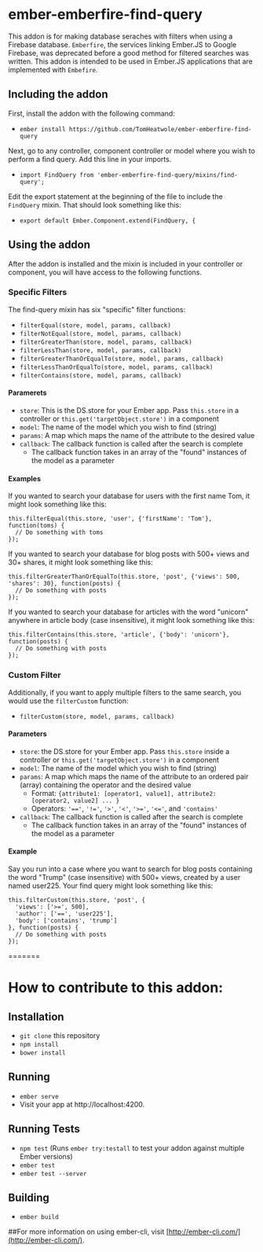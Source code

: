 # ember-emberfire-find-query

This addon is for making database seraches with filters when using a Firebase database. `Emberfire`, the services linking Ember.JS to Google Firebase, was deprecated before a good method for filtered searches was written. This addon is intended to be used in Ember.JS applications that are implemented with `Embefire`.

## Including the addon

First, install the addon with the following command:

* `ember install https://github.com/TomHeatwole/ember-emberfire-find-query`

Next, go to any controller, component controller or model where you wish to perform a find query. Add this line in your imports.

* `import FindQuery from 'ember-emberfire-find-query/mixins/find-query';`

Edit the export statement at the beginning of the file to include the `FindQuery` mixin. That should
look something like this:

* `export default Ember.Component.extend(FindQuery, {`

## Using the addon

After the addon is installed and the mixin is included in your controller or component, you will have access to the following functions.

### Specific Filters

The find-query mixin has six "specific" filter functions:

* `filterEqual(store, model, params, callback)`
* `filterNotEqual(store, model, params, callback)`
* `filterGreaterThan(store, model, params, callback)`
* `filterLessThan(store, model, params, callback)`
* `filterGreaterThanOrEqualTo(store, model, params, callback)`
* `filterLessThanOrEqualTo(store, model, params, callback)`
* `filterContains(store, model, params, callback)`

#### Paramerets

* `store`: This is the DS.store for your Ember app. Pass `this.store` in a controller or `this.get('targetObject.store')` in a component
* `model`: The name of the model which you wish to find (string)
* `params`: A map which maps the name of the attribute to the desired value
* `callback`: The callback function is called after the search is complete
  * The callback function takes in an array of the "found" instances of the model as a parameter

#### Examples

If you wanted to search your database for users with the first name Tom, it might look something like this:

```
this.filterEqual(this.store, 'user', {'firstName': 'Tom'}, function(toms) {
  // Do something with toms
});
```

If you wanted to search your database for blog posts with 500+ views and 30+ shares, it might look something like this:

```
this.filterGreaterThanOrEqualTo(this.store, 'post', {'views': 500, 'shares': 30}, function(posts) {
  // Do something with posts
});
```

If you wanted to search your database for articles with the word "unicorn" anywhere in article body (case insensitive), it might look something like this:
````
this.filterContains(this.store, 'article', {'body': 'unicorn'}, function(posts) {
  // Do something with posts
});
````
### Custom Filter 

Additionally, if you want to apply multiple filters to the same search, you would use the `filterCustom` function:

* `filterCustom(store, model, params, callback)`

#### Parameters

* `store`: the DS.store for your Ember app. Pass `this.store` inside a controller or `this.get('targetObject.store')` in a component 
* `model`: The name of the model which you wish to find (string)
* `params`: A map which maps the name of the attribute to an ordered pair (array) containing the operator and the desired value
  * Format: `{attribute1: [operator1, value1], attribute2: [operator2, value2] ... }`
  * Operators: `'=='`, `'!='`, `'>'`, `'<'`, `'>='`, `'<='`, and `'contains'`
* `callback`: The callback function is called after the search is complete
  * The callback function takes in an array of the "found" instances of the model as a parameter

#### Example

Say you run into a case where you want to search for blog posts containing the word "Trump" (case insensitive) with 500+ views, created by a user named user225.  Your find query might look something like this:

```
this.filterCustom(this.store, 'post', {
  'views': ['>=', 500],
  'author': ['==', 'user225'],
  'body': ['contains', 'trump']
}, function(posts) {
  // Do something with posts
});
```

=======
 
# How to contribute to this addon:

## Installation

* `git clone` this repository
* `npm install`
* `bower install`

## Running

* `ember serve`
* Visit your app at http://localhost:4200.

## Running Tests

* `npm test` (Runs `ember try:testall` to test your addon against multiple Ember versions)
* `ember test`
* `ember test --server`

## Building

* `ember build`

##For more information on using ember-cli, visit [http://ember-cli.com/](http://ember-cli.com/).

